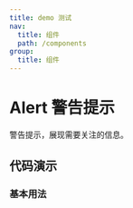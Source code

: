 ```yaml
---
title: demo 测试
nav:
  title: 组件
  path: /components
group:
  title: 组件
---
```


# Alert 警告提示

警告提示，展现需要关注的信息。

## 代码演示

### 基本用法

<code src="./demo/basic.tsx"></code>

<API src="./index.tsx"></API>

